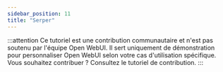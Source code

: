 ```yaml
---
sidebar_position: 11
title: "Serper"
---
```


:::attention
Ce tutoriel est une contribution communautaire et n'est pas soutenu par l'équipe Open WebUI. Il sert uniquement de démonstration pour personnaliser Open WebUI selon votre cas d'utilisation spécifique. Vous souhaitez contribuer ? Consultez le tutoriel de contribution.
:::
